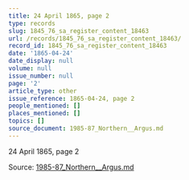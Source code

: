 ```yaml
---
title: 24 April 1865, page 2
type: records
slug: 1845_76_sa_register_content_18463
url: /records/1845_76_sa_register_content_18463/
record_id: 1845_76_sa_register_content_18463
date: '1865-04-24'
date_display: null
volume: null
issue_number: null
page: '2'
article_type: other
issue_reference: 1865-04-24, page 2
people_mentioned: []
places_mentioned: []
topics: []
source_document: 1985-87_Northern__Argus.md
---
```


24 April 1865, page 2

Source: [1985-87_Northern__Argus.md](/downloads/markdown/1985-87_Northern__Argus.md)
